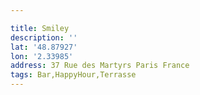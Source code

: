 ```yaml
---

title: Smiley
description: ''
lat: '48.87927'
lon: '2.33985'
address: 37 Rue des Martyrs Paris France
tags: Bar,HappyHour,Terrasse
---
```

